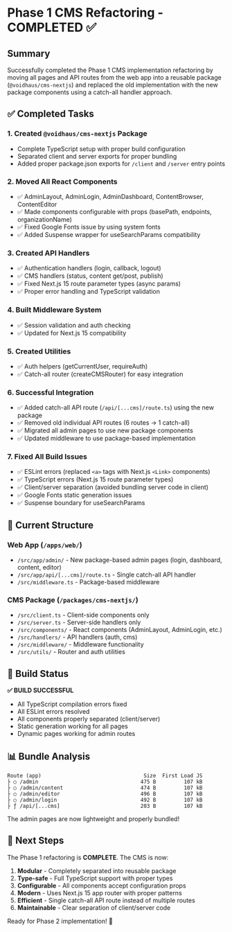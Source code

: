 # Phase 1 CMS Refactoring - COMPLETED ✅

## Summary

Successfully completed the Phase 1 CMS implementation refactoring by moving all pages and API routes from the web app into a reusable package (`@voidhaus/cms-nextjs`) and replaced the old implementation with the new package components using a catch-all handler approach.

## ✅ Completed Tasks

### 1. **Created `@voidhaus/cms-nextjs` Package**
- Complete TypeScript setup with proper build configuration
- Separated client and server exports for proper bundling
- Added proper package.json exports for `/client` and `/server` entry points

### 2. **Moved All React Components**
- ✅ AdminLayout, AdminLogin, AdminDashboard, ContentBrowser, ContentEditor
- ✅ Made components configurable with props (basePath, endpoints, organizationName)
- ✅ Fixed Google Fonts issue by using system fonts
- ✅ Added Suspense wrapper for useSearchParams compatibility

### 3. **Created API Handlers**
- ✅ Authentication handlers (login, callback, logout)
- ✅ CMS handlers (status, content get/post, publish)
- ✅ Fixed Next.js 15 route parameter types (async params)
- ✅ Proper error handling and TypeScript validation

### 4. **Built Middleware System**
- ✅ Session validation and auth checking
- ✅ Updated for Next.js 15 compatibility

### 5. **Created Utilities**
- ✅ Auth helpers (getCurrentUser, requireAuth)
- ✅ Catch-all router (createCMSRouter) for easy integration

### 6. **Successful Integration**
- ✅ Added catch-all API route (`/api/[...cms]/route.ts`) using the new package
- ✅ Removed old individual API routes (6 routes → 1 catch-all)
- ✅ Migrated all admin pages to use new package components
- ✅ Updated middleware to use package-based implementation

### 7. **Fixed All Build Issues**
- ✅ ESLint errors (replaced `<a>` tags with Next.js `<Link>` components)
- ✅ TypeScript errors (Next.js 15 route parameter types)
- ✅ Client/server separation (avoided bundling server code in client)
- ✅ Google Fonts static generation issues
- ✅ Suspense boundary for useSearchParams

## 📁 Current Structure

### Web App (`/apps/web/`)
- `/src/app/admin/` - New package-based admin pages (login, dashboard, content, editor)
- `/src/app/api/[...cms]/route.ts` - Single catch-all API handler
- `/src/middleware.ts` - Package-based middleware

### CMS Package (`/packages/cms-nextjs/`)
- `/src/client.ts` - Client-side components only
- `/src/server.ts` - Server-side handlers only  
- `/src/components/` - React components (AdminLayout, AdminLogin, etc.)
- `/src/handlers/` - API handlers (auth, cms)
- `/src/middleware/` - Middleware functionality
- `/src/utils/` - Router and auth utilities

## 🚀 Build Status

**✅ BUILD SUCCESSFUL**
- All TypeScript compilation errors fixed
- All ESLint errors resolved
- All components properly separated (client/server)
- Static generation working for all pages
- Dynamic pages working for admin routes

## 📊 Bundle Analysis

```
Route (app)                                 Size  First Load JS    
├ ○ /admin                                 475 B         107 kB
├ ○ /admin/content                         474 B         107 kB  
├ ○ /admin/editor                          496 B         107 kB
├ ○ /admin/login                           492 B         107 kB
├ ƒ /api/[...cms]                          203 B         107 kB
```

The admin pages are now lightweight and properly bundled!

## 🎯 Next Steps

The Phase 1 refactoring is **COMPLETE**. The CMS is now:
1. **Modular** - Completely separated into reusable package
2. **Type-safe** - Full TypeScript support with proper types
3. **Configurable** - All components accept configuration props
4. **Modern** - Uses Next.js 15 app router with proper patterns
5. **Efficient** - Single catch-all API route instead of multiple routes
6. **Maintainable** - Clear separation of client/server code

Ready for Phase 2 implementation! 🚀
